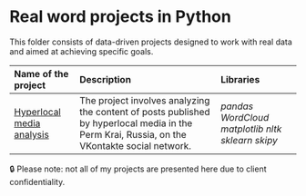 # Real word projects in Python
This folder consists of data-driven projects designed to work with real data and aimed at achieving specific goals. 

| Name of the project | Description | Libraries | 
| :---------------------- | :---------------------- | :---------------------- |
| [Hyperlocal media analysis](hyperlocal_media) | The project involves analyzing the content of posts published by hyperlocal media in the Perm Krai, Russia, on the VKontakte social network. | *pandas*  *WordCloud* *matplotlib* *nltk* *sklearn* *skipy*|


🔒 Please note: not all of my projects are presented here due to client confidentiality.
